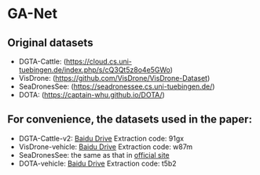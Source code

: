 # GA-Net

## Original datasets
- DGTA-Cattle: (https://cloud.cs.uni-tuebingen.de/index.php/s/cQ3Qt5z8o4e5GWo)
- VisDrone: (https://github.com/VisDrone/VisDrone-Dataset)
- SeaDronesSee: (https://seadronessee.cs.uni-tuebingen.de/)
- DOTA: (https://captain-whu.github.io/DOTA/)

## For convenience, the datasets used in the paper:
- DGTA-Cattle-v2: [Baidu Drive](https://pan.baidu.com/s/1mKBv8HSWuIQ0WdpjWU1-Pg?pwd=91gx) Extraction code: 91gx
- VisDrone-vehicle: [Baidu Drive](https://pan.baidu.com/s/1wDTYFZ1JSmLHpKosVz5j8Q?pwd=w87m) Extraction code: w87m
- SeaDronesSee: the same as that in [official site](https://seadronessee.cs.uni-tuebingen.de/)
- DOTA-vehicle: [Baidu Drive](https://pan.baidu.com/s/1RvxHCnV3LTm4vVozk17fqw?pwd=t5b2) Extraction code: t5b2
